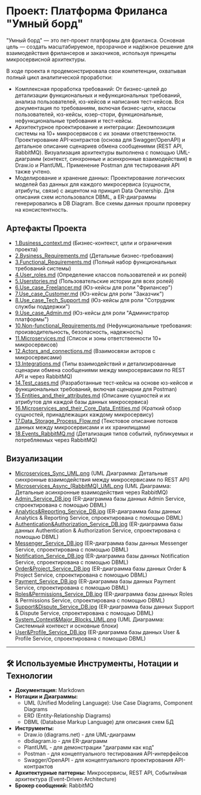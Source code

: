 # Проект: Платформа Фриланса "Умный борд"
"Умный борд" — это пет-проект платформы для фриланса. Основная цель — создать масштабируемое, прозрачное и надёжное решение для взаимодействия фрилансеров и заказчиков, используя принципы микросервисной архитектуры.

В ходе проекта я продемонстрировала свои компетенции, охватывая полный цикл аналитической проработки:

- Комплексная проработка требований: От бизнес-целей до детализации функциональных и нефункциональных требований, анализа пользователей, юз-кейсов и написания тест-кейсов. Вся документация по требованиям, включая бизнес-цели, классы пользователей, юз-кейсы, юзер-стори, функциональные, нефункциональные требования и тест-кейсы.
- Архитектурное проектирование и интеграции: Декомпозиция системы на 10+ микросервисов с их зонами ответственности. Проектирование API-контрактов (основа для Swagger/OpenAPI) и детальное описание сценариев обмена сообщениями (REST API, RabbitMQ). Визуализация архитектуры выполнена с помощью UML-диаграмм (контекст, синхронные и асинхронные взаимодействия) в Draw.io и PlantUML. Применение Postman для тестирования API также учтено.
- Моделирование и хранение данных: Проектирование логических моделей баз данных для каждого микросервиса (сущности, атрибуты, связи) с акцентом на принцип Data Ownership. Для описания схем использовался DBML, а ER-диаграммы генерировались в DB Diagram. Все схемы данных прошли проверку на консистентность.


## Артефакты Проекта

*   [1.Business_context.md](docs/1.Business_context.md) (Бизнес-контекст, цели и ограничения проекта)
*   [2.Bysiness_Requirements.md](docs/2.Bysiness_Requirements.md) (Детальные бизнес-требования)
*   [3.Functional_Requirements.md](docs/3.Functional_Requirements.md) (Полный набор функциональных требований системы)
*   [4.User_roles.md](docs/4.User_roles.md) (Определение классов пользователей и их ролей)
*   [5.Userstories.md](docs/5.Userstories.md) (Пользовательские истории для всех ролей)
*   [6.Use_case_Freelancer.md](docs/6.Use_case_Freelancer.md) (Юз-кейсы для роли "Фрилансер")
*   [7.Use_case_Customer.md](docs/7.Use_case_Customer.md) (Юз-кейсы для роли "Заказчик")
*   [8.Use_case_Tech_Support.md](docs/8.Use_case_Tech_Support.md) (Юз-кейсы для роли "Сотрудник службы поддержки")
*   [9.Use_case_Admin.md](docs/9.Use_case_Admin.md) (Юз-кейсы для роли "Администратор платформы")
*   [10.Non-functional_Requirements.md](docs/10.Non-functional_Requirements.md) (Нефункциональные требования: производительность, безопасность, надежность)
*   [11.Microservices.md](docs/11.Microservices.md) (Список и зоны ответственности 10+ микросервисов)
*   [12.Actors_and_connections.md](docs/12.Actors_and_connections.md) (Взаимосвязи акторов с микросервисами)
*   [13.Integrations.md](docs/13.Integrations.md) (Типы взаимодействий и детализированные сценарии обмена сообщениями между микросервисами по REST API и через RabbitMQ)
*   [14.Test_cases.md](docs/14.Test_cases.md) (Разработанные тест-кейсы на основе юз-кейсов и функциональных требований, включая сценарии для Postman)
*   [15.Entities_and_their_attributes.md](docs/15.Entities_and_their_attributes.md) (Описание сущностей и их атрибутов для каждой базы данных микросервиса)
*   [16.Microservices_and_their_Core_Data_Entities.md](docs/16.Microservices_and_their_Core_Data_Entities.md) (Краткий обзор сущностей, принадлежащих каждому микросервису)
*   [17.Data_Storage_Process_Flow.md](docs/17.Data_Storage_Process_Flow.md) (Текстовое описание потоков данных между микросервисами и их хранилищами)
*   [18.Events_RabbitMQ.md](docs/18.Events_RabbitMQ.md) (Детализация типов событий, публикуемых и потребляемых через RabbitMQ)

## Визуализации

*   [Microservices_Sync_UML.png](diagrams/Microservices_Sync_UML.png) (UML Диаграмма: Детальные синхронные взаимодействия между микросервисами по REST API)
*   [Microservices_Async_(RabbitMQ)_UML.png](diagrams/Microservices_Async_(RabbitMQ)_UML.png) (UML Диаграмма: Детальные асинхронные взаимодействия через RabbitMQ)
*   [Admin_Service_DB.jpg](diagrams/Admin_Service_DB.jpg) (ER-диаграмма базы данных Admin Service, спроектирована с помощью DBML)
*   [Analytics&Reporting_Service_DB.jpg](diagrams/Analytics&Reporting_Service_DB.jpg) (ER-диаграмма базы данных Analytics & Reporting Service, спроектирована с помощью DBML)
*   [Authentication&Authorization_Service_DB.jpg](diagrams/Authentication&Authorization_Service_DB.jpg) (ER-диаграмма базы данных Authentication & Authorization Service, спроектирована с помощью DBML)
*   [Messenger_Service_DB.jpg](diagrams/Messenger_Service_DB.jpg) (ER-диаграмма базы данных Messenger Service, спроектирована с помощью DBML)
*   [Notification_Service_DB.jpg](diagrams/Notification_Service_DB.jpg) (ER-диаграмма базы данных Notification Service, спроектирована с помощью DBML)
*   [Order&Project_Service_DB.jpg](diagrams/Order&Project_Service_DB.jpg) (ER-диаграмма базы данных Order & Project Service, спроектирована с помощью DBML)
*   [Payment_Service_DB.jpg](diagrams/Payment%20Service%20DB.jpg) (ER-диаграмма базы данных Payment Service, спроектирована с помощью DBML)
*   [Roles&Permissions_Service_DB.jpg](diagrams/Roles&Permissions_Service_DB.jpg) (ER-диаграмма базы данных Roles & Permissions Service, спроектирована с помощью DBML)
*   [Support&Dispute_Service_DB.jpg](diagrams/Support&Dispute_Service_DB.jpg) (ER-диаграмма базы данных Support & Dispute Service, спроектирована с помощью DBML)
*   [System_Context&Major_Blocks_UML.png](diagrams/System_Context&Major_Blocks_UML.png) (UML Диаграмма: Системный контекст и основные блоки)
*   [User&Profile_Service_DB.jpg](diagrams/User&Profile_Service_DB.jpg) (ER-диаграмма базы данных User & Profile Service, спроектирована с помощью DBML)
---

## 🛠️ **Используемые Инструменты, Нотации и Технологии**

*   **Документация:** Markdown
*   **Нотации и Диаграммы:**
    *   UML (Unified Modeling Language): Use Case Diagrams, Component Diagrams
    *   ERD (Entity-Relationship Diagrams)
    *   DBML (Database Markup Language) для описания схем БД
*   **Инструменты:**
    *   Draw.io (diagrams.net) - для UML-диаграмм
    *   dbdiagram.io - для ER-диаграмм
    *   PlantUML - для демонстрации "диаграмм как код"
    *   Postman - для концептуального тестирования API-интерфейсов
    *   Swagger/OpenAPI - для концептуального проектирования API-контрактов
*   **Архитектурные паттерны:** Микросервисы, REST API, Событийная архитектура (Event-Driven Architecture)
*   **Брокер сообщений:** RabbitMQ
